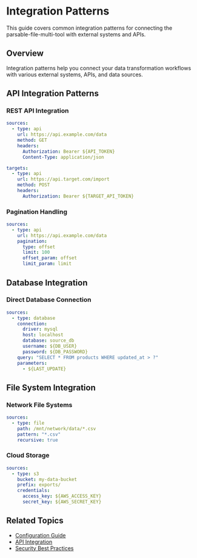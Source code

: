# Integration Patterns

This guide covers common integration patterns for connecting the parsable-file-multi-tool with external systems and APIs.

## Overview

Integration patterns help you connect your data transformation workflows with various external systems, APIs, and data sources.

## API Integration Patterns

### REST API Integration

```yaml
sources:
  - type: api
    url: https://api.example.com/data
    method: GET
    headers:
      Authorization: Bearer ${API_TOKEN}
      Content-Type: application/json

targets:
  - type: api
    url: https://api.target.com/import
    method: POST
    headers:
      Authorization: Bearer ${TARGET_API_TOKEN}
```

### Pagination Handling

```yaml
sources:
  - type: api
    url: https://api.example.com/data
    pagination:
      type: offset
      limit: 100
      offset_param: offset
      limit_param: limit
```

## Database Integration

### Direct Database Connection

```yaml
sources:
  - type: database
    connection:
      driver: mysql
      host: localhost
      database: source_db
      username: ${DB_USER}
      password: ${DB_PASSWORD}
    query: "SELECT * FROM products WHERE updated_at > ?"
    parameters:
      - ${LAST_UPDATE}
```

## File System Integration

### Network File Systems

```yaml
sources:
  - type: file
    path: /mnt/network/data/*.csv
    pattern: "*.csv"
    recursive: true
```

### Cloud Storage

```yaml
sources:
  - type: s3
    bucket: my-data-bucket
    prefix: exports/
    credentials:
      access_key: ${AWS_ACCESS_KEY}
      secret_key: ${AWS_SECRET_KEY}
```

## Related Topics

- [Configuration Guide](../getting-started/configuration.md)
- [API Integration](../user-guide/transformations.md#api-integration)
- [Security Best Practices](../getting-started/configuration.md#security-best-practices)
